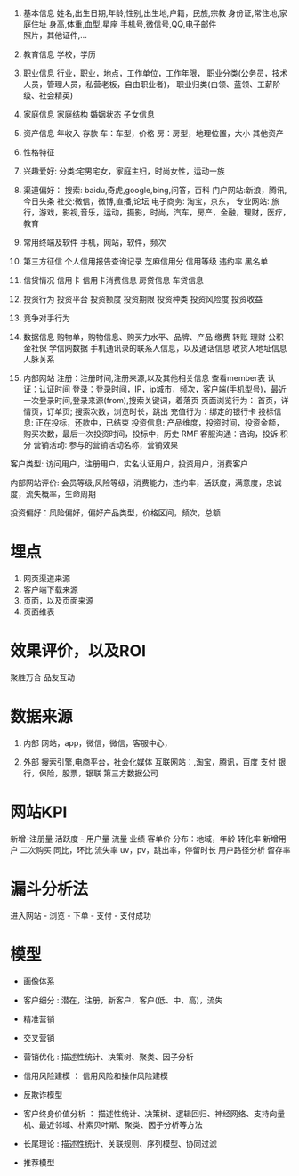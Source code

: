 1. 基本信息
    姓名,出生日期,年龄,性别,出生地,户籍，民族,宗教
    身份证,常住地,家庭住址
    身高,体重,血型,星座
    手机号,微信号,QQ,电子邮件    
    照片，其他证件,...

2. 教育信息
    学校，学历

3. 职业信息
    行业，职业，地点，工作单位，工作年限，
    职业分类(公务员，技术人员，管理人员，私营老板，自由职业者)，
    职业归类(白领、蓝领、工薪阶级、社会精英)

4. 家庭信息
    家庭结构
    婚姻状态
    子女信息

5. 资产信息 
    年收入
    存款
    车：车型，价格
    房：房型，地理位置，大小
    其他资产

6. 性格特征

7. 兴趣爱好: 
   分类:宅男宅女，家庭主妇，时尚女性，运动一族

8. 渠道偏好：
    搜索: baidu,奇虎,google,bing,问答，百科
    门户网站:新浪，腾讯,今日头条
    社交:微信，微博,直播,论坛
    电子商务: 淘宝，京东，
    专业网站: 旅行，游戏，影视,音乐，运动，摄影，时尚，汽车，房产，金融，理财，医疗，教育

9. 常用终端及软件
   手机，网站，软件，频次
   

10. 第三方征信
    个人信用报告查询记录
    芝麻信用分
    信用等级
    违约率
    黑名单
    
11. 信贷情况
    信用卡
    信用卡消费信息
    房贷信息
    车贷信息
    
12. 投资行为
    投资平台
    投资额度
    投资期限
    投资种类
    投资风险度
    投资收益

13. 竞争对手行为

14. 数据信息 
    购物单，购物信息、购买力水平、品牌、产品
    缴费
    转账
    理财
    公积金社保
    学信网数据
    手机通讯录的联系人信息，以及通话信息
    收货人地址信息
    人脉关系

15. 内部网站
注册：注册时间,注册来源,以及其他相关信息 查看member表
认证：认证时间
登录：登录时间，IP，ip城市，频次，客户端(手机型号)，最近一次登录时间,登录来源(from),搜索关键词，着落页
页面浏览行为： 首页，详情页，订单页; 搜索次数，浏览时长，跳出
充值行为：绑定的银行卡
投标信息: 正在投标，还款中，已结束
投资信息: 产品维度，投资时间，投资金额，购买次数，最后一次投资时间，投标中，历史
RMF
客服沟通：咨询，投诉
积分
营销活动: 参与的营销活动名称，营销效果

客户类型: 访问用户，注册用户，实名认证用户，投资用户，消费客户 

内部网站评价:  会员等级,风险等级，消费能力，违约率，活跃度，满意度，忠诚度，流失概率，生命周期

投资偏好：风险偏好，偏好产品类型，价格区间，频次，总额


# 埋点
1. 网页渠道来源
2. 客户端下载来源
3. 页面，以及页面来源
4. 页面维表


# 效果评价，以及ROI


聚胜万合
品友互动



# 数据来源
1. 内部
    网站，app，微信，微信，客服中心，

2. 外部
    搜索引擎,电商平台，社会化媒体
    互联网站：,淘宝，腾讯，百度
    支付
    银行，保险，股票，银联
    第三方数据公司

# 网站KPI
新增-注册量
活跃度 - 用户量
流量
业绩
客单价
分布：地域，年龄
转化率
新增用户
二次购买
同比，环比
流失率
uv，pv，跳出率，停留时长
用户路径分析
留存率


# 漏斗分析法
进入网站 -  浏览 - 下单 - 支付 - 支付成功


# 模型
- 画像体系
- 客户细分 : 潜在，注册，新客户，客户(低、中、高)，流失
- 精准营销
- 交叉营销
- 营销优化 : 描述性统计、决策树、聚类、因子分析

- 信用风险建模 ： 信用风险和操作风险建模
- 反欺诈模型
- 客户终身价值分析 ： 描述性统计、决策树、逻辑回归、神经网络、支持向量机、最近邻域、朴素贝叶斯、聚类、因子分析等方法

- 长尾理论 : 描述性统计、关联规则、序列模型、协同过滤
- 推荐模型